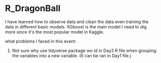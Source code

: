 # R_DragonBall

I have learned how to observe data and clean the data even training the data in different basic models. XGboost is the main model I need to dig more since it's the most popular model in Kaggle.

what problems I faced in this event:
1. Not sure why use tidyverse package wo Id in Day3 R file when grouping the variables into a new variable. (It can be ran in Day1 file.)  
